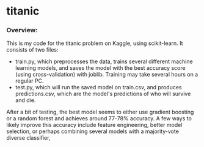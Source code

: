 # titanic

### Overview:

This is my code for the titanic problem on Kaggle, using scikit-learn. It consists of two files:
- train.py, which preprocesses the data, trains several different machine learning models, and saves the model with the best accuracy score (using cross-validation)
with joblib. Training may take several hours on a regular PC. 
- test.py, which will run the saved model on train.csv, and produces predictions.csv, which are the model's predictions of who will survive and die. 

After a bit of testing, the best model seems to either use gradient boosting or a random forest and achieves around 77-78% accuracy. A few ways to likely improve this accuracy include feature engineering, better model selection, or perhaps combining several models with a majority-vote diverse classifier,
